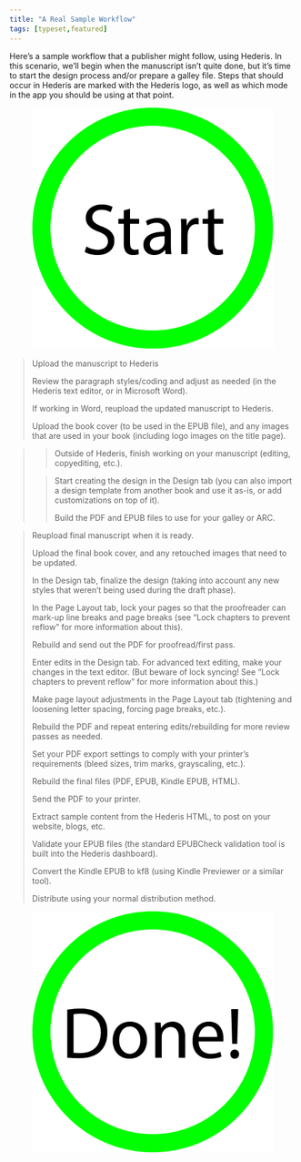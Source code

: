 ```yaml
---
title: "A Real Sample Workflow"
tags: [typeset,featured]
---
```

 
<html><body><section data-type="chapter" class="hsecchapter" data-hederis-type="hsecchapter" id="sample-workflow" data-pi-attrs="id: sample-workflow; data-tags: typeset,featured;" role="doc-chapter" data-tags="typeset,featured" data-author-name=" " data-book-title=" " title="A Real Sample Workflow"><p class="hblkp" data-hederis-type="hblkp" id="pEqxdfL7Z">Here&#8217;s a sample workflow that a publisher might follow, using Hederis. In this scenario, we&#8217;ll begin when the manuscript isn&#8217;t quite done, but it&#8217;s time to start the design process and/or prepare a galley file. Steps that should occur in Hederis are marked with the Hederis logo, as well as which mode in the app you should be using at that point.</p><figure class="hwprfig" data-hederis-type="hwprfig" id="pNhI5wtNK" data-pi-attrs="data-step-type: start" data-step-type="start"><img data-hederis-type="hblkimg" class="hblkimg" id="pB917787S" src="/images/workflow_start.png" data-img-src="/images/workflow_start.png"/></figure><blockquote class="hwprext extract" data-hederis-type="hwprext" id="ptaEZs95S" data-pi-attrs="data-step-type: single" data-step-type="single"><p class="hblkp" data-hederis-type="hblkp" id="pyFfjUNHr" data-pi-attrs="data-step-type: dashboard" data-step-type="dashboard">Upload the manuscript to Hederis</p><p class="hblkp" data-hederis-type="hblkp" id="pqys7snSY" data-pi-attrs="data-step-type: structure" data-step-type="structure">Review the paragraph styles/coding and adjust as needed (in the Hederis text editor, or in Microsoft Word).</p><p class="hblkp" data-hederis-type="hblkp" id="pSgXzkbrp" data-pi-attrs="data-step-type: dashboard" data-step-type="dashboard">If working in Word, reupload the updated manuscript to Hederis.</p><p class="hblkp" data-hederis-type="hblkp" id="pYDDIUWIg" data-pi-attrs="data-step-type: dashboard" data-step-type="dashboard">Upload the book cover (to be used in the EPUB file), and any images that are used in your book (including logo images on the title page).</p></blockquote><blockquote class="hwprext extract" data-hederis-type="hwprext" id="p0CXw9OqH" data-pi-attrs="data-step-type: bifurcate" data-step-type="bifurcate"><blockquote class="hwprext extract" data-hederis-type="hwprext" id="pVc7M2FqL" data-pi-attrs="data-step-type: left" data-step-type="left"><p class="hblkp" data-hederis-type="hblkp" id="py5dk7h6X" data-pi-attrs="data-step-type: external" data-step-type="external">Outside of Hederis, finish working on your manuscript (editing, copyediting, etc.).</p></blockquote><blockquote class="hwprext extract" data-hederis-type="hwprext" id="pomxxU9cY" data-pi-attrs="data-step-type: right" data-step-type="right"><p class="hblkp" data-hederis-type="hblkp" id="py9Gf7KYM" data-pi-attrs="data-step-type: design-design" data-step-type="design-design">Start creating the design in the Design tab (you can also import a design template from another book and use it as-is, or add customizations on top of it).</p><p class="hblkp" data-hederis-type="hblkp" id="pLV0jlPOk" data-pi-attrs="data-step-type: dashboard" data-step-type="dashboard">Build the PDF and EPUB files to use for your galley or ARC.</p></blockquote></blockquote><blockquote class="hwprext extract" data-hederis-type="hwprext" id="pzqLyk7oi" data-pi-attrs="data-step-type: single" data-step-type="single"><p class="hblkp" data-hederis-type="hblkp" id="p06PiB1Pj" data-pi-attrs="data-step-type: dashboard" data-step-type="dashboard">Reupload final manuscript when it is ready.</p><p class="hblkp" data-hederis-type="hblkp" id="pKX0psY4j" data-pi-attrs="data-step-type: dashboard" data-step-type="dashboard">Upload the final book cover, and any retouched images that need to be updated.</p><p class="hblkp" data-hederis-type="hblkp" id="pwhdKbc5w" data-pi-attrs="data-step-type: design-design" data-step-type="design-design">In the Design tab, finalize the design (taking into account any new styles that weren&#8217;t being used during the draft phase).</p><p class="hblkp" data-hederis-type="hblkp" id="p8XniEurg" data-pi-attrs="data-step-type: design-pagelayout" data-step-type="design-pagelayout">In the Page Layout tab, lock your pages so that the proofreader can mark-up line breaks and page breaks (see &#8220;Lock chapters to prevent reflow&#8221; for more information about this).</p><p class="hblkp" data-hederis-type="hblkp" id="p53fNzGVp" data-pi-attrs="data-step-type: dashboard" data-step-type="dashboard">Rebuild and send out the PDF for proofread/first pass.</p><p class="hblkp" data-hederis-type="hblkp" id="pKl0CF7hn" data-pi-attrs="data-step-type: design-design" data-step-type="design-design">Enter edits in the Design tab. For advanced text editing, make your changes in the text editor. (But beware of lock syncing! See &#8220;Lock chapters to prevent reflow&#8221; for more information about this.)</p><p class="hblkp" data-hederis-type="hblkp" id="peDEu5Fhm" data-pi-attrs="data-step-type: design-pagelayout" data-step-type="design-pagelayout">Make page layout adjustments in the Page Layout tab (tightening and loosening letter spacing, forcing page breaks, etc.).</p><p class="hblkp" data-hederis-type="hblkp" id="pfgWMyhq3" data-pi-attrs="data-step-type: dashboard" data-step-type="dashboard">Rebuild the PDF and repeat entering edits/rebuilding for more review passes as needed.</p><p class="hblkp" data-hederis-type="hblkp" id="pZ5ZhjiEH" data-pi-attrs="data-step-type: dashboard" data-step-type="dashboard">Set your PDF export settings to comply with your printer&#8217;s requirements (bleed sizes, trim marks, grayscaling, etc.).</p><p class="hblkp" data-hederis-type="hblkp" id="ppsc40JEZ" data-pi-attrs="data-step-type: dashboard" data-step-type="dashboard">Rebuild the final files (PDF, EPUB, Kindle EPUB, HTML).</p><p class="hblkp" data-hederis-type="hblkp" id="pzkPtuUrJ" data-pi-attrs="data-step-type: external" data-step-type="external">Send the PDF to your printer.</p><p class="hblkp" data-hederis-type="hblkp" id="p8bsi4eV9" data-pi-attrs="data-step-type: external" data-step-type="external">Extract sample content from the Hederis HTML, to post on your website, blogs, etc.</p><p class="hblkp" data-hederis-type="hblkp" id="pOXWwOeQT" data-pi-attrs="data-step-type: dashboard" data-step-type="dashboard">Validate your EPUB files (the standard EPUBCheck validation tool is built into the Hederis dashboard).</p><p class="hblkp" data-hederis-type="hblkp" id="pZ1JTv0oQ" data-pi-attrs="data-step-type: external" data-step-type="external">Convert the Kindle EPUB to kf8 (using Kindle Previewer or a similar tool).</p><p class="hblkp" data-hederis-type="hblkp" id="p4WKfYQAw" data-pi-attrs="data-step-type: external" data-step-type="external">Distribute using your normal distribution method.</p></blockquote><figure class="hwprfig" data-hederis-type="hwprfig" id="pUx45Yc8i" data-pi-attrs="data-step-type: end" data-step-type="end"><img data-hederis-type="hblkimg" class="hblkimg" id="p1KoQQ9fZ" src="/images/workflow_end.png" data-img-src="/images/workflow_end.png"/></figure></section></body></html>
